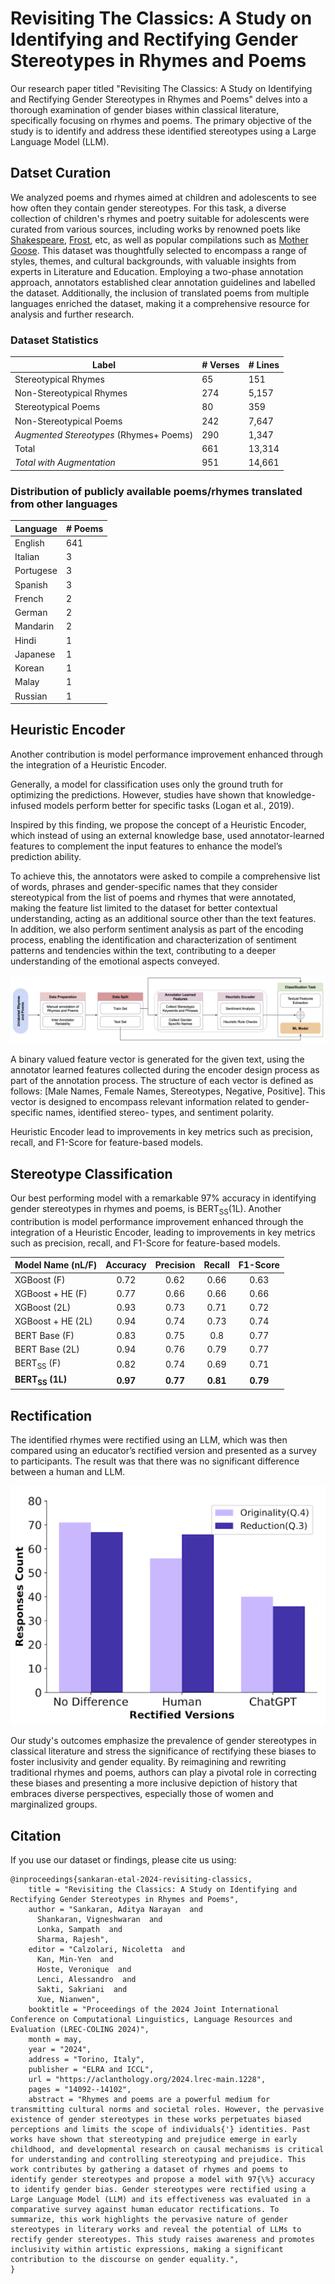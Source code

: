 # Revisiting The Classics: A Study on Identifying and Rectifying Gender Stereotypes in Rhymes and Poems

Our research paper titled "Revisiting The Classics: A Study on Identifying and Rectifying Gender Stereotypes in Rhymes and Poems" delves into a thorough examination of gender biases within classical literature, specifically focusing on rhymes and poems. The primary objective of the study is to identify and address these identified stereotypes using a Large Language Model (LLM).

## Datset Curation

We analyzed poems and rhymes aimed at children and adolescents to see how often they contain gender stereotypes. For this task, a diverse collection of children's rhymes and poetry suitable for adolescents were curated from various sources, including works by renowned poets like [Shakespeare](https://nosweatshakespeare.com/sonnets/), [Frost](https://www.robertfrost.org/poems.jsp), etc, as well as popular compilations such as [Mother Goose](https://allpoetry.com/Mother-Goose). This dataset was thoughtfully selected to encompass a range of styles, themes, and cultural backgrounds, with valuable insights from experts in Literature and Education. Employing a two-phase annotation approach, annotators established clear annotation guidelines and labelled the dataset. Additionally, the inclusion of translated poems from multiple languages enriched the dataset, making it a comprehensive resource for analysis and further research.

### Dataset Statistics

| **Label**                	| \# Verses 	| \# Lines 	|
|--------------------------	|-----------	|----------	|
| Stereotypical Rhymes     	|        65 	|      151 	|
| Non-Stereotypical Rhymes 	|       274 	|    5,157 	|
| Stereotypical Poems      	|        80 	|      359 	|
| Non-Stereotypical Poems  	|       242 	|    7,647 	|
| *Augmented Stereotypes* (Rhymes+ Poems)|290|    1,347 |
| Total                    	|       661 	|   13,314 	|
| *Total with Augmentation* |       951     |    14,661 |


### Distribution of publicly available poems/rhymes translated from other languages

|Language|# Poems|
|-----------|---|
|English    |641|
|Italian    |3  |
|Portugese  |3  |
|Spanish    |3  |
|French     |2  |
|German     |2  |
|Mandarin   |2  |
|Hindi      |1  |
|Japanese   |1  |
|Korean     |1  |
|Malay      |1  |
|Russian    |1  |

## Heuristic Encoder

Another contribution is model performance improvement enhanced through the integration of a Heuristic Encoder. 

Generally, a model for classification uses only the ground truth for optimizing the predictions. However, studies have shown that knowledge-infused models perform better for specific tasks (Logan et al., 2019).

Inspired by this finding, we propose the concept of a Heuristic Encoder, which instead of using an external knowledge base, used  annotator-learned features to complement the input features to enhance the model’s prediction ability. 

To achieve this, the annotators were asked to compile a comprehensive list of words, phrases and gender-specific names that they consider stereotypical from the list of poems and rhymes that were annotated, making the feature list limited to the dataset for better contextual understanding, acting as an additional source other than the text features. In addition, we also perform sentiment analysis as part of the encoding process, enabling the identification and characterization of sentiment patterns and tendencies within the text, contributing to a deeper understanding of the emotional aspects conveyed.

<!-- ![The Heuristic Encoder: Incorporating annotator-learned features and sentiment analysis for -->
<!-- gender nuances and sentiment orientations]("img/HE.png") -->

<p>
    <img src="img/HE.png" />
</p>

A binary valued feature vector is generated for the given text, using the annotator learned features collected during the encoder design process as part of the annotation process. The structure of each vector is defined as follows: [Male Names, Female Names, Stereotypes, Negative, Positive]. This vector is designed to encompass relevant information related to gender-specific names, identified stereo- types, and sentiment polarity.

Heuristic Encoder lead to improvements in key metrics such as precision, recall, and F1-Score for feature-based models. 

## Stereotype Classification

Our best performing model with a remarkable 97% accuracy in identifying gender stereotypes in rhymes and poems, is BERT<sub>SS</sub>(1L). Another contribution is model performance improvement enhanced through the integration of a Heuristic Encoder, leading to improvements in key metrics such as precision, recall, and F1-Score for feature-based models. 

| **Model Name (nL/F)** 	| **Accuracy** 	| **Precision** 	| **Recall** 	| **F1-Score** 	|
|-----------------------	|:------------:	|:-------------:	|:----------:	|:------------:	|
| XGBoost (F)           	|     0.72     	|      0.62     	|    0.66    	|     0.63     	|
| XGBoost + HE (F)      	|     0.77     	|      0.66     	|    0.66    	|     0.66     	|
| XGBoost (2L)          	|     0.93     	|      0.73     	|    0.71    	|     0.72     	|
| XGBoost + HE (2L)     	|     0.94     	|      0.74     	|    0.73    	|     0.74     	|
| BERT Base (F)         	|     0.83     	|      0.75     	|     0.8    	|     0.77     	|
| BERT Base (2L)        	|     0.94     	|      0.76     	|    0.79    	|     0.77     	|
| BERT<sub>SS</sub> (F)   	|     0.82     	|      0.74     	|    0.69    	|     0.71     	|
| **BERT<sub>SS</sub> (1L)**|   **0.97**   	|    **0.77**   	|  **0.81**  	|   **0.79**   	|

## Rectification

The identified rhymes were rectified using an LLM, which was then compared using an educator’s rectified version and presented as a survey to participants. The result was that there was no significant difference between a human and LLM.

<!-- [Plot of the Responses]("./img/Responses.png") -->

<p align="center">
    <img src="img/Responses.png"/>
</p>

Our study's outcomes emphasize the prevalence of gender stereotypes in classical literature and stress the significance of rectifying these biases to foster inclusivity and gender equality. By reimagining and rewriting traditional rhymes and poems, authors can play a pivotal role in correcting these biases and presenting a more inclusive depiction of history that embraces diverse perspectives, especially those of women and marginalized groups.

## Citation

If you use our dataset or findings, please cite us using:
```
@inproceedings{sankaran-etal-2024-revisiting-classics,
    title = "Revisiting the Classics: A Study on Identifying and Rectifying Gender Stereotypes in Rhymes and Poems",
    author = "Sankaran, Aditya Narayan  and
      Shankaran, Vigneshwaran  and
      Lonka, Sampath  and
      Sharma, Rajesh",
    editor = "Calzolari, Nicoletta  and
      Kan, Min-Yen  and
      Hoste, Veronique  and
      Lenci, Alessandro  and
      Sakti, Sakriani  and
      Xue, Nianwen",
    booktitle = "Proceedings of the 2024 Joint International Conference on Computational Linguistics, Language Resources and Evaluation (LREC-COLING 2024)",
    month = may,
    year = "2024",
    address = "Torino, Italy",
    publisher = "ELRA and ICCL",
    url = "https://aclanthology.org/2024.lrec-main.1228",
    pages = "14092--14102",
    abstract = "Rhymes and poems are a powerful medium for transmitting cultural norms and societal roles. However, the pervasive existence of gender stereotypes in these works perpetuates biased perceptions and limits the scope of individuals{'} identities. Past works have shown that stereotyping and prejudice emerge in early childhood, and developmental research on causal mechanisms is critical for understanding and controlling stereotyping and prejudice. This work contributes by gathering a dataset of rhymes and poems to identify gender stereotypes and propose a model with 97{\%} accuracy to identify gender bias. Gender stereotypes were rectified using a Large Language Model (LLM) and its effectiveness was evaluated in a comparative survey against human educator rectifications. To summarize, this work highlights the pervasive nature of gender stereotypes in literary works and reveal the potential of LLMs to rectify gender stereotypes. This study raises awareness and promotes inclusivity within artistic expressions, making a significant contribution to the discourse on gender equality.",
}
```
